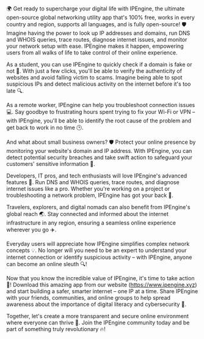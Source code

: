 🌍 Get ready to supercharge your digital life with IPEngine, the ultimate open-source global networking utility app that's 100% free, works in every country and region, supports all languages, and is fully open-source! 🛡️ Imagine having the power to look up IP addresses and domains, run DNS and WHOIS queries, trace routes, diagnose internet issues, and monitor your network setup with ease. IPEngine makes it happen, empowering users from all walks of life to take control of their online experience.

As a student, you can use IPEngine to quickly check if a domain is fake or not 🤔. With just a few clicks, you'll be able to verify the authenticity of websites and avoid falling victim to scams. Imagine being able to spot suspicious IPs and detect malicious activity on the internet before it's too late 🔍.

As a remote worker, IPEngine can help you troubleshoot connection issues 💻. Say goodbye to frustrating hours spent trying to fix your Wi-Fi or VPN – with IPEngine, you'll be able to identify the root cause of the problem and get back to work in no time 🕒.

And what about small business owners? 🛡️ Protect your online presence by monitoring your website's domain and IP address. With IPEngine, you can detect potential security breaches and take swift action to safeguard your customers' sensitive information 💸.

Developers, IT pros, and tech enthusiasts will love IPEngine's advanced features 🔧. Run DNS and WHOIS queries, trace routes, and diagnose internet issues like a pro. Whether you're working on a project or troubleshooting a network problem, IPEngine has got your back 🤖.

Travelers, explorers, and digital nomads can also benefit from IPEngine's global reach 🌏. Stay connected and informed about the internet infrastructure in any region, ensuring a seamless online experience wherever you go ✈️.

Everyday users will appreciate how IPEngine simplifies complex network concepts 💡. No longer will you need to be an expert to understand your internet connection or identify suspicious activity – with IPEngine, anyone can become an online sleuth 🔍!

Now that you know the incredible value of IPEngine, it's time to take action 🚀! Download this amazing app from our website (https://www.ipengine.xyz) and start building a safer, smarter internet – one IP at a time. Share IPEngine with your friends, communities, and online groups to help spread awareness about the importance of digital literacy and cybersecurity 💪.

Together, let's create a more transparent and secure online environment where everyone can thrive 🌈. Join the IPEngine community today and be part of something truly revolutionary 🔥!